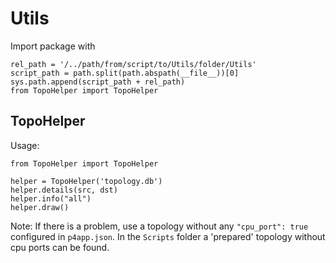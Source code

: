 # Utils
Import package with
```
rel_path = '/../path/from/script/to/Utils/folder/Utils'
script_path = path.split(path.abspath(__file__))[0]
sys.path.append(script_path + rel_path)
from TopoHelper import TopoHelper
```

## TopoHelper
Usage:
```
from TopoHelper import TopoHelper

helper = TopoHelper('topology.db')
helper.details(src, dst)
helper.info("all")
helper.draw()
```
Note: If there is a problem, use a topology without any `"cpu_port": true` configured in `p4app.json`. In the `Scripts` folder a 'prepared' topology without cpu ports can be found.
